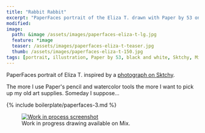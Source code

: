 ```yaml
---
title: "Rabbit Rabbit"
excerpt: "PaperFaces portrait of the Eliza T. drawn with Paper by 53 on an iPad."
modified: 
image: 
  path: &image /assets/images/paperfaces-eliza-t-lg.jpg 
  feature: *image
  teaser: /assets/images/paperfaces-eliza-t-teaser.jpg
  thumb: /assets/images/paperfaces-eliza-t-150.jpg
tags: [portrait, illustration, Paper by 53, black and white, Sktchy, Mix]
---
```


PaperFaces portrait of Eliza T. inspired by a [photograph on Sktchy](http://sktchy.com/FsO57C).

The more I use Paper's pencil and watercolor tools the more I want to pick up my old art supplies. Someday I suppose...

{% include boilerplate/paperfaces-3.md %}

<figure>
  <a href="https://mix.fiftythree.com/11098-Michael-Rose/1837294"><img src="{{ site.url }}/assets/images/paperfaces-eliza-t-process-1-900.jpg" alt="Work in process screenshot"></a>
  <figcaption>Work in progress drawing available on Mix.</figcaption>
</figure>
